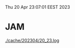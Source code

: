 Thu 20 Apr 23:07:01 EEST 2023
# JAM
<a href='./cache/202304/20_23.log'>./cache/202304/20_23.log</a>
